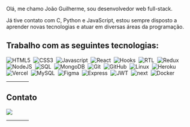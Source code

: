 
Olá, me chamo João Guilherme, sou desenvolvedor web full-stack.

Já tive contato com C, Python e JavaScript, estou sempre disposto a aprender novas tecnologias e atuar em diversas áreas da programação.

## Trabalho com as seguintes tecnologias:

![HTML5](https://img.shields.io/badge/-HTML5-E34F26?style=flat=square&logo=html5&logoColor=white)&nbsp;
![CSS3](https://img.shields.io/badge/-CSS3-1572B6?style=flat=square&logo=css3&logoColor=white)&nbsp;
![Javascript](https://img.shields.io/badge/-Javascript-yellow?style=flat=square&logo=javascript&logoColor=white)&nbsp;
![React](https://img.shields.io/badge/-React-61DAFB?style=flat=square&logo=react&logoColor=black)&nbsp;
![Hooks](https://img.shields.io/badge/-Hooks-61DAFB?style=flat=square&logo=react&logoColor=black)&nbsp;
![RTL](https://img.shields.io/badge/-RTL-61DAFB?style=flat=square&logo=react&logoColor=black)&nbsp;
![Redux](https://img.shields.io/badge/-Redux-764ABC?style=flat=square&logo=redux&logoColor=white)&nbsp;
![NodeJS](https://img.shields.io/badge/-Node.Js-339933?style=flat=square&logo=node.js&logoColor=white)&nbsp;
![SQL](https://img.shields.io/badge/-SQL-4479A1?style=flat=square&logo=mysql&logoColor=white)&nbsp;
![MongoDB](https://img.shields.io/badge/-MongoDB-47A248?style=flat=square&logo=mongodb&logoColor=white)&nbsp;
![Git](https://img.shields.io/badge/-Git-F05032?style=flat=square&logo=git&logoColor=white)&nbsp;
![GitHub](https://img.shields.io/badge/-GitHub-181717?style=flat=square&logo=github&logoColor=white)&nbsp;
![Linux](https://img.shields.io/badge/-Linux-FCC624?style=flat=square&logo=linux&logoColor=black)&nbsp;
![Heroku](https://img.shields.io/badge/Heroku-430098?style=flat&logo=heroku&logoColor=white)&nbsp;
![Vercel](https://img.shields.io/badge/Vercel-000000?style=flat&logo=vercel&logoColor=white)&nbsp;
![MySQL](https://img.shields.io/badge/MySQL-005C84?style=flat&logo=mysql&logoColor=white)&nbsp;
![Figma](https://img.shields.io/badge/Figma-F24E1E?style=flat&logo=figma&logoColor=white)&nbsp;
![Express](https://img.shields.io/badge/Express.js-000000?style=flat&logo=express&logoColor=white)&nbsp;
![JWT](https://img.shields.io/badge/JWT-000000?style=flat&logo=JSON%20web%20tokens&logoColor=white)&nbsp;
![next](https://img.shields.io/badge/next.js-000000?style=flat&logo=nextdotjs&logoColor=white)&nbsp;
![Docker](https://img.shields.io/badge/Docker-2CA5E0?style=flat&logo=docker&logoColor=white)&nbsp;
<hr style="width: 60px"/>

## Contato

  <div> 
    <a href="https://www.linkedin.com/in/jo%C3%A3odeoliveira/" target="_blank">
      <img src="https://img.shields.io/badge/-LinkedIn-%230077B5?style=for-the-badge&logo=linkedin&logoColor=white" target="_blank">
    </a> 
  </div>

<hr style="width: 60px"/>



